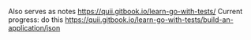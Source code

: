 Also serves as notes
https://quii.gitbook.io/learn-go-with-tests/
Current progress: do this
https://quii.gitbook.io/learn-go-with-tests/build-an-application/json
